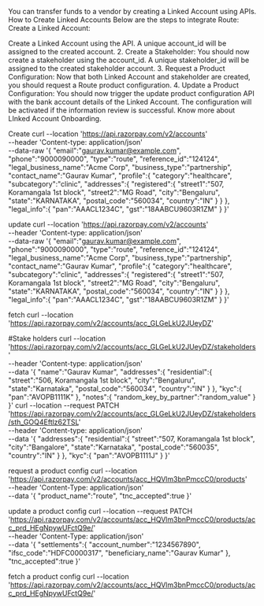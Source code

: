 You can transfer funds to a vendor by creating a Linked Account using APIs.
How to Create Linked Accounts
Below are the steps to integrate Route:
Create a Linked Account:

Create a Linked Account using the API. A unique account_id will be assigned to the created account.
2. Create a Stakeholder:
You should now create a stakeholder using the account_id. A unique stakeholder_id will be assigned to the created stakeholder account.
3. Request a Product Configuration:
Now that both Linked Account and stakeholder are created, you should request a Route product configuration.
4. Update a Product Configuration:
You should now trigger the update product configuration API with the bank account details of the Linked Account. The configuration will be activated if the information review is successful.
Know more about LInked Account Onboarding.


Create 
curl --location 'https://api.razorpay.com/v2/accounts' \
--header 'Content-type: application/json' \
--data-raw '{
   "email":"gaurav.kumar@example.com",
   "phone":"9000090000",
   "type":"route",
   "reference_id":"124124",
   "legal_business_name":"Acme Corp",
   "business_type":"partnership",
   "contact_name":"Gaurav Kumar",
   "profile":{
      "category":"healthcare",
      "subcategory":"clinic",
      "addresses":{
         "registered":{
            "street1":"507, Koramangala 1st block",
            "street2":"MG Road",
            "city":"Bengaluru",
            "state":"KARNATAKA",
            "postal_code":"560034",
            "country":"IN"
         }
      }
   },
   "legal_info":{
      "pan":"AAACL1234C",
      "gst":"18AABCU9603R1ZM"
   }
}'

update
curl --location 'https://api.razorpay.com/v2/accounts' \
--header 'Content-type: application/json' \
--data-raw '{
   "email":"gaurav.kumar@example.com",
   "phone":"9000090000",
   "type":"route",
   "reference_id":"124124",
   "legal_business_name":"Acme Corp",
   "business_type":"partnership",
   "contact_name":"Gaurav Kumar",
   "profile":{
      "category":"healthcare",
      "subcategory":"clinic",
      "addresses":{
         "registered":{
            "street1":"507, Koramangala 1st block",
            "street2":"MG Road",
            "city":"Bengaluru",
            "state":"KARNATAKA",
            "postal_code":"560034",
            "country":"IN"
         }
      }
   },
   "legal_info":{
      "pan":"AAACL1234C",
      "gst":"18AABCU9603R1ZM"
   }
}'

fetch
curl --location 'https://api.razorpay.com/v2/accounts/acc_GLGeLkU2JUeyDZ'


#Stake holders
curl --location 'https://api.razorpay.com/v2/accounts/acc_GLGeLkU2JUeyDZ/stakeholders' \
--header 'Content-type: application/json' \
--data '{
   "name":"Gaurav Kumar",
   "addresses":{
      "residential":{
         "street":"506, Koramangala 1st block",
         "city":"Bengaluru",
         "state":"Karnataka",
         "postal_code":"560034",
         "country":"IN"
      }
   },
   "kyc":{
      "pan":"AVOPB1111K"
   },
   "notes":{
      "random_key_by_partner":"random_value"
   }
}'
curl --location --request PATCH 'https://api.razorpay.com/v2/accounts/acc_GLGeLkU2JUeyDZ/stakeholders/sth_GOQ4Eftlz62TSL' \
--header 'Content-type: application/json' \
--data '{
   "addresses":{
      "residential":{
         "street":"507, Koramangala 1st block",
         "city":"Bangalore",
         "state":"Karnataka",
         "postal_code":"560035",
         "country":"IN"
      }
   },
   "kyc":{
      "pan":"AVOPB1111J"
   }
}'

request a product config
curl --location 'https://api.razorpay.com/v2/accounts/acc_HQVlm3bnPmccC0/products' \
--header 'Content-Type: application/json' \
--data '{
   "product_name":"route",
   "tnc_accepted":true
}'

update a product config
curl --location --request PATCH 'https://api.razorpay.com/v2/accounts/acc_HQVlm3bnPmccC0/products/acc_prd_HEgNpywUFctQ9e/' \
--header 'Content-Type: application/json' \
--data '{
   "settlements":{
      "account_number":"1234567890",
      "ifsc_code":"HDFC0000317",
      "beneficiary_name":"Gaurav Kumar"
   },
   "tnc_accepted":true
}'

fetch a product config
curl --location 'https://api.razorpay.com/v2/accounts/acc_HQVlm3bnPmccC0/products/acc_prd_HEgNpywUFctQ9e/'